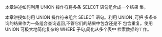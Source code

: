 本章讲述如何利用 UNION 操作符将多条 SELECT 语句组合成一个结果
集。

本章讲授如何用 UNION 操作符来组合 SELECT 语句。利用 UNION ,可把
多条查询的结果作为一条组合查询返回,不管它们的结果中包含还是不
包含重复。使用 UNION 可极大地简化复杂的 WHERE 子句,简化从多个表中
检索数据的工作。